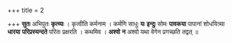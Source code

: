 +++
title = 2

+++
**सुतः** अभिपुतः **कृत्व्यः** । कृत्वीति कर्मनाम । कर्मणि साधुः **यः** **इन्दुः** सोमः **पावकया** पापानां शोधयित्र्या **धारया** **परिप्रस्यन्दते** परितः प्रक्षरति । कथमिव । **अश्वो** **न** अश्वो यथा वेगेन प्रगच्छति तद्वत् ॥